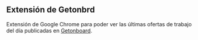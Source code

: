 ## Extensión de Getonbrd

Extensión de Google Chrome para poder ver las últimas ofertas de trabajo del día publicadas en [Getonboard](https://www.getonbrd.cl).


